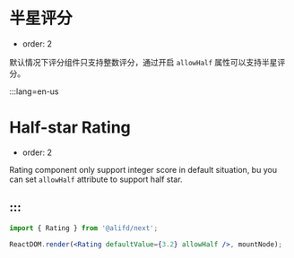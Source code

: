 # 半星评分

- order: 2

默认情况下评分组件只支持整数评分，通过开启 `allowHalf` 属性可以支持半星评分。

:::lang=en-us
# Half-star Rating

- order: 2

Rating component only support integer score in default situation, bu you can set `allowHalf` attribute to support half star.

:::
---

````jsx
import { Rating } from '@alifd/next';

ReactDOM.render(<Rating defaultValue={3.2} allowHalf />, mountNode);
````
